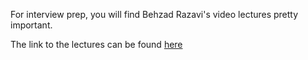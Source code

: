 For interview prep, you will find Behzad Razavi's video lectures pretty important.

The link to the lectures can be found [here](https://www.youtube.com/watch?v=yQDfVJzEymI&list=PLyYrySVqmyVPzvVlPW-TTzHhNWg1J_0LU)